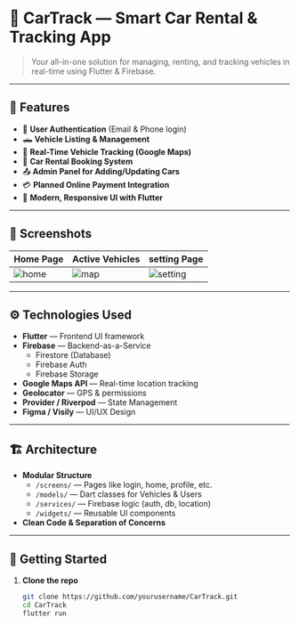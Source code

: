 # 🚗 CarTrack — Smart Car Rental & Tracking App

> Your all-in-one solution for managing, renting, and tracking vehicles in real-time using Flutter & Firebase.

---

## 📱 Features

- 🔐 **User Authentication** (Email & Phone login)
- 🛻 **Vehicle Listing & Management**
- 📍 **Real-Time Vehicle Tracking (Google Maps)**
- 🧾 **Car Rental Booking System**
- 📤 **Admin Panel for Adding/Updating Cars**
- 💳 **Planned Online Payment Integration**
- 📲 **Modern, Responsive UI with Flutter**

---

## 📸 Screenshots

| Home Page | Active Vehicles | setting Page |
|-----------|-----------------|--------------|
| ![home](https://i.postimg.cc/PqMgHnM6/welcome.png) | ![map](https://i.postimg.cc/Xq61B2xZ/Map.png) | ![setting](https://postimg.cc/D4wFy1NK) |

---

## ⚙️ Technologies Used

- **Flutter** — Frontend UI framework
- **Firebase** — Backend-as-a-Service  
  - Firestore (Database)  
  - Firebase Auth  
  - Firebase Storage  
- **Google Maps API** — Real-time location tracking
- **Geolocator** — GPS & permissions
- **Provider / Riverpod** — State Management
- **Figma / Visily** — UI/UX Design

---

## 🏗️ Architecture

- **Modular Structure**
  - `/screens/` — Pages like login, home, profile, etc.
  - `/models/` — Dart classes for Vehicles & Users
  - `/services/` — Firebase logic (auth, db, location)
  - `/widgets/` — Reusable UI components
- **Clean Code & Separation of Concerns**

---

## 🚀 Getting Started

1. **Clone the repo**
   ```bash
   git clone https://github.com/yourusername/CarTrack.git
   cd CarTrack
   flutter run
